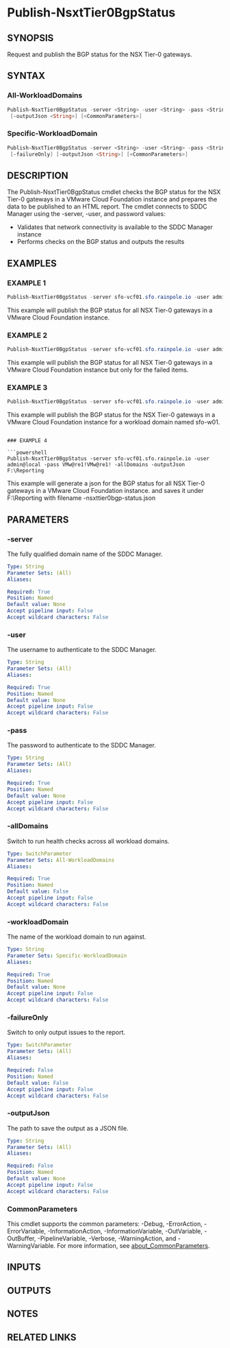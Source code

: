 # Publish-NsxtTier0BgpStatus

## SYNOPSIS

Request and publish the BGP status for the NSX Tier-0 gateways.

## SYNTAX

### All-WorkloadDomains

```powershell
Publish-NsxtTier0BgpStatus -server <String> -user <String> -pass <String> [-allDomains] [-failureOnly]
 [-outputJson <String>] [<CommonParameters>]
```

### Specific-WorkloadDomain

```powershell
Publish-NsxtTier0BgpStatus -server <String> -user <String> -pass <String> -workloadDomain <String>
 [-failureOnly] [-outputJson <String>] [<CommonParameters>]
```

## DESCRIPTION

The Publish-NsxtTier0BgpStatus cmdlet checks the BGP status for the NSX Tier-0 gateways in a VMware Cloud
Foundation instance and prepares the data to be published to an HTML report.
The cmdlet connects to SDDC
Manager using the -server, -user, and password values:

- Validates that network connectivity is available to the SDDC Manager instance
- Performs checks on the BGP status and outputs the results

## EXAMPLES

### EXAMPLE 1

```powershell
Publish-NsxtTier0BgpStatus -server sfo-vcf01.sfo.rainpole.io -user admin@local -pass VMw@re1!VMw@re1! -allDomains
```

This example will publish the BGP status for all NSX Tier-0 gateways in a VMware Cloud Foundation instance.

### EXAMPLE 2

```powershell
Publish-NsxtTier0BgpStatus -server sfo-vcf01.sfo.rainpole.io -user admin@local -pass VMw@re1!VMw@re1! -allDomains -failureOnly
```

This example will publish the BGP status for all NSX Tier-0 gateways in a VMware Cloud Foundation instance but only for the failed items.

### EXAMPLE 3

```powershell
Publish-NsxtTier0BgpStatus -server sfo-vcf01.sfo.rainpole.io -user admin@local -pass VMw@re1!VMw@re1! -workloadDomain sfo-w01
```

This example will publish the BGP status for the NSX Tier-0 gateways in a VMware Cloud Foundation instance for a workload domain named sfo-w01.
```

### EXAMPLE 4

```powershell
Publish-NsxtTier0BgpStatus -server sfo-vcf01.sfo.rainpole.io -user admin@local -pass VMw@re1!VMw@re1! -allDomains -outputJson F:\Reporting
```

This example will generate a json for the BGP status for all NSX Tier-0 gateways in a VMware Cloud Foundation instance.
and saves it under F:\Reporting with filename <timestamp>-nsxttier0bgp-status.json

## PARAMETERS

### -server

The fully qualified domain name of the SDDC Manager.

```yaml
Type: String
Parameter Sets: (All)
Aliases:

Required: True
Position: Named
Default value: None
Accept pipeline input: False
Accept wildcard characters: False
```

### -user

The username to authenticate to the SDDC Manager.

```yaml
Type: String
Parameter Sets: (All)
Aliases:

Required: True
Position: Named
Default value: None
Accept pipeline input: False
Accept wildcard characters: False
```

### -pass

The password to authenticate to the SDDC Manager.

```yaml
Type: String
Parameter Sets: (All)
Aliases:

Required: True
Position: Named
Default value: None
Accept pipeline input: False
Accept wildcard characters: False
```

### -allDomains

Switch to run health checks across all workload domains.

```yaml
Type: SwitchParameter
Parameter Sets: All-WorkloadDomains
Aliases:

Required: True
Position: Named
Default value: False
Accept pipeline input: False
Accept wildcard characters: False
```

### -workloadDomain

The name of the workload domain to run against.

```yaml
Type: String
Parameter Sets: Specific-WorkloadDomain
Aliases:

Required: True
Position: Named
Default value: None
Accept pipeline input: False
Accept wildcard characters: False
```

### -failureOnly

Switch to only output issues to the report.

```yaml
Type: SwitchParameter
Parameter Sets: (All)
Aliases:

Required: False
Position: Named
Default value: False
Accept pipeline input: False
Accept wildcard characters: False
```

### -outputJson

The path to save the output as a JSON file.

```yaml
Type: String
Parameter Sets: (All)
Aliases:

Required: False
Position: Named
Default value: None
Accept pipeline input: False
Accept wildcard characters: False
```

### CommonParameters

This cmdlet supports the common parameters: -Debug, -ErrorAction, -ErrorVariable, -InformationAction, -InformationVariable, -OutVariable, -OutBuffer, -PipelineVariable, -Verbose, -WarningAction, and -WarningVariable. For more information, see [about_CommonParameters](http://go.microsoft.com/fwlink/?LinkID=113216).

## INPUTS

## OUTPUTS

## NOTES

## RELATED LINKS
